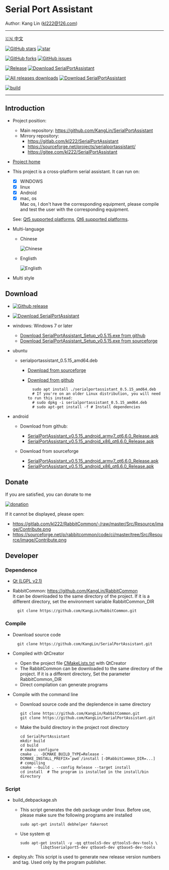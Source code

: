# Serial Port Assistant

Author: Kang Lin (kl222@126.com)

--------------------------------

[:cn: 中文](README_zh_CN.md)

[![GitHub stars](https://img.shields.io/github/stars/KangLin/SerialPortAssistant?label=Github%20stars)](https://star-history.com/#KangLin/SerialPortAssistant&Date)
[![star](https://gitee.com/kl222/SerialPortAssistant/badge/star.svg?theme=dark)](https://gitee.com/kl222/SerialPortAssistant/stargazers)

[![GitHub forks](https://img.shields.io/github/forks/KangLin/SerialPortAssistant)](https://github.com/KangLin/SerialPortAssistant/forks)
[![GitHub issues](https://img.shields.io/github/issues/KangLin/SerialPortAssistant)](https://github.com/KangLin/SerialPortAssistant/issues)

[![Release](https://img.shields.io/github/release/KangLin/SerialPortAssistant?label=Github%20release)](https://github.com/KangLin/SerialPortAssistant/releases/latest)
[![Download SerialPortAssistant](https://a.fsdn.com/con/app/sf-download-button)](https://sourceforge.net/projects/serialportassistant/files/latest/download)

[![All releases downloads](https://img.shields.io/github/downloads/KangLin/SerialPortAssistant/total?label=Github%20downloads)](https://github.com/KangLin/SerialPortAssistant/releases)
[![Download SerialPortAssistant](https://img.shields.io/sourceforge/dt/serialportassistant.svg?label=Sourceforge%20downloads)](https://sourceforge.net/projects/serialportassistant/files/latest/download)

[![build](https://github.com/KangLin/SerialPortAssistant/actions/workflows/build.yml/badge.svg)](https://github.com/KangLin/SerialPortAssistant/actions/workflows/build.yml)

--------------------------------

## Introduction
- Project position:
  + Main repository: https://github.com/KangLin/SerialPortAssistant
  + Mirrory repository:
    - https://gitlab.com/kl222/SerialPortAssistant
    - https://sourceforge.net/projects/serialportassistant/
    - https://gitee.com/kl222/SerialPortAssistant
- [Project home](http://kanglin.github.io/SerialPortAssistant)
- This project is a cross-platform serial assistant.
  It can run on:
  + [x] WINDOWS
  + [x] linux
  + [x] Android
  + [x] mac, os  
    Mac os, I don't have the corresponding equipment,
    please compile and test the user with the corresponding equipment.
    
  See: [Qt5 supported platforms](https://doc.qt.io/qt-5/supported-platforms.html), [Qt6 supported platforms](https://doc.qt.io/qt-6/supported-platforms.html).
- Multi-language
  + Chinese
  
    ![Chinese](Docs/ui-zh.jpg)

  + Englisth

    ![Englisth](Docs/ui-en.jpg)

- Multi style

## Download
- [![Github release](https://img.shields.io/github/release/KangLin/SerialPortAssistant?label=Github%20release)](https://github.com/KangLin/SerialPortAssistant/releases/latest)
- [![Download SerialPortAssistant](https://a.fsdn.com/con/app/sf-download-button)](https://sourceforge.net/projects/serialportassistant/files/latest/download) 

- windows: Windows 7 or later
  + [Download SerialPortAssistant_Setup_v0.5.15.exe from github](https://github.com/KangLin/SerialPortAssistant/releases/download/v0.5.15/SerialPortAssistant_Setup_v0.5.15.exe)
  + [Download SerialPortAssistant_Setup_v0.5.15.exe from sourceforge](https://sourceforge.net/projects/serialportassistant/files/v0.5.15/SerialPortAssistant_Setup_v0.5.15.exe/download)

- ubuntu
  + serialportassistant_0.5.15_amd64.deb
    - [Download from sourceforge](https://sourceforge.net/projects/serialportassistant/files/v0.5.15/serialportassistant_0.5.15_amd64.deb/download)
    - [Download from github](https://github.com/KangLin/SerialPortAssistant/releases/download/v0.5.15/serialportassistant_0.5.15_amd64.deb)

            sudo apt install ./serialportassistant_0.5.15_amd64.deb
            # If you're on an older Linux distribution, you will need to run this instead:         
            # sudo dpkg -i serialportassistant_0.5.15_amd64.deb
            # sudo apt-get install -f # Install dependencies

- android
  + Download from github:
    - [SerialPortAssistant_v0.5.15_android_armv7_qt6.6.0_Release.apk](https://github.com/KangLin/SerialPortAssistant/releases/download/v0.5.15/SerialPortAssistant_v0.5.15_android_armv7_qt6.6.0_Release.apk)
    - [SerialPortAssistant_v0.5.15_android_x86_qt6.6.0_Release.apk](https://github.com/KangLin/SerialPortAssistant/releases/download/v0.5.15/SerialPortAssistant_v0.5.15_android_x86_qt6.6.0_Release.apk)

  + Download from sourceforge
    - [SerialPortAssistant_v0.5.15_android_armv7_qt6.6.0_Release.apk](https://sourceforge.net/projects/serialportassistant/files/v0.5.15/SerialPortAssistant_v0.5.15_android_armv7_qt6.6.0_Release.apk/download)
    - [SerialPortAssistant_v0.5.15_android_x86_qt6.6.0_Release.apk](https://sourceforge.net/projects/serialportassistant/files/v0.5.15/SerialPortAssistant_v0.5.15_android_x86_qt6.6.0_Release.apk/download)

## Donate  
If you are satisfied, you can donate to me


[![donation](https://github.com/KangLin/RabbitCommon/raw/master/Src/Resource/image/Contribute.png "donation")](https://github.com/KangLin/RabbitCommon/raw/master/Src/Resource/image/Contribute.png "donation") 

If it cannot be displayed, please open:
- https://gitlab.com/kl222/RabbitCommon/-/raw/master/Src/Resource/image/Contribute.png
- https://sourceforge.net/p/rabbitcommon/code/ci/master/tree/Src/Resource/image/Contribute.png

## Developer  
### Dependence  

+ [Qt (LGPL v2.1)](http://qt.io/)
+ RabbitCommon: https://github.com/KangLin/RabbitCommon  
  It can be downloaded to the same directory of the project.
  If it is a different directory, set the environment variable RabbitCommon_DIR 

        git clone https://github.com/KangLin/RabbitCommon.git

### Compile  
  
- Download source code

        git clone https://github.com/KangLin/SerialPortAssistant.git

- Compiled with QtCreator
  + Open the project file [CMakeLists.txt](CMakeLists.txt) with QtCreator
  + The RabbitCommon can be downloaded to the same directory of the project.
    If it is a different directory, Set the parameter RabbitCommon_DIR
  + Direct compilation can generate programs
- Compile with the command line
  + Download source code and the deplendence in same directory
  
        git clone https://github.com/KangLin/RabbitCommon.git
        git clone https://github.com/KangLin/SerialPortAssistant.git

  + Make the build directory in the project root directory

        cd SerialPortAssistant
        mkdir build
        cd build
        # cmake configure
        cmake .. -DCMAKE_BUILD_TYPE=Release -DCMAKE_INSTALL_PREFIX=`pwd`/install [-DRabbitCommon_DIR=...]
        # compiling
        cmake --build . --config Release --target install
        cd install  # The program is installed in the install/bin directory

### Script

- build_debpackage.sh
  + This script generates the deb package under linux.
    Before use, please make sure the following programs are installed
  
        sudo apt-get install debhelper fakeroot 
    
  + Use system qt

        sudo apt-get install -y -qq qttools5-dev qttools5-dev-tools \
                 libqt5serialport5-dev qtbase5-dev qtbase5-dev-tools

- deploy.sh: This script is used to generate new release version numbers and tag.
  Used only by the program publisher.
